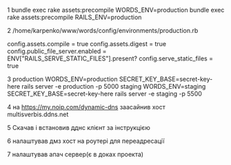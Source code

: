 1
bundle exec rake assets:precompile WORDS_ENV=production
bundle exec rake assets:precompile RAILS_ENV=production

2
/home/karpenko/www/words/config/environments/production.rb

 config.assets.compile = true
  config.assets.digest = true
    config.public_file_server.enabled = ENV["RAILS_SERVE_STATIC_FILES"].present?
  config.serve_static_files = true

3
production
WORDS_ENV=production SECRET_KEY_BASE=secret-key-here rails server -e production -p 5000
staging
WORDS_ENV=staging SECRET_KEY_BASE=secret-key-here rails server -e staging -p 5500

4
 на https://my.noip.com/dynamic-dns заасайнив хост 
 multisverbis.ddns.net

5
Скачав і встановив дднс клієнт за інструкцією

6
налаштував дмз хост на роутері для переадресації

7
налаштував апач сервер(є в доках проекта)